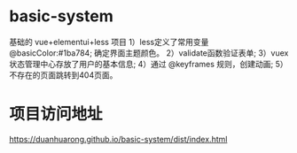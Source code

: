 # basic-system
基础的 vue+elementui+less 项目
1）less定义了常用变量  @basicColor:#1ba784; 确定界面主题颜色。
2）validate函数验证表单;
3）vuex状态管理中心存放了用户的基本信息;
4）通过 @keyframes 规则，创建动画;
5）不存在的页面跳转到404页面。
# 项目访问地址
https://duanhuarong.github.io/basic-system/dist/index.html
